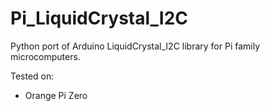 # Pi_LiquidCrystal_I2C

Python port of Arduino LiquidCrystal_I2C library for Pi family microcomputers.

Tested on: 
* Orange Pi Zero
